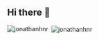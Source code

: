 ## Hi there 👋

<!--
**jonathanhnr/jonathanhnr** is a ✨ _special_ ✨ repository because its `README.md` (this file) appears on your GitHub profile.

Here are some ideas to get you started:

- 🔭 I’m currently working on ...
- 🌱 I’m currently learning ...
- 👯 I’m looking to collaborate on ...
- 🤔 I’m looking for help with ...
- 💬 Ask me about ...
- 📫 How to reach me: ...
- 😄 Pronouns: ...
- ⚡ Fun fact: ...
-->


<p><img align="left" src="https://github-readme-stats.vercel.app/api/top-langs?username=jonathanhnr&show_icons=true&locale=en&layout=compact" alt="jonathanhnr" /></p>
<p>&nbsp;<img align="center" src="https://github-readme-stats.vercel.app/api?username=jonathanhnr&show_icons=true&locale=en" alt="jonathanhnr" /></p>
